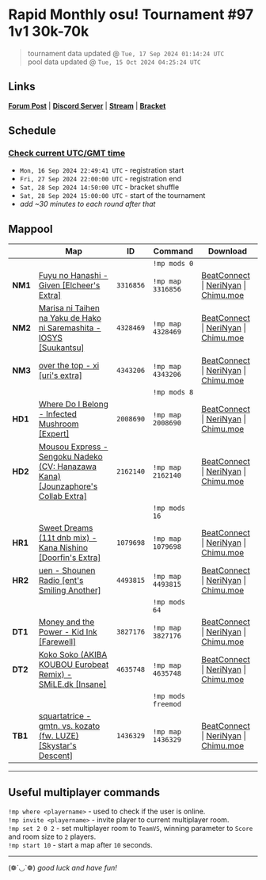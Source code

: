 # Rapid Monthly osu! Tournament #97 1v1 30k-70k

> tournament data updated @ `Tue, 17 Sep 2024 01:14:24 UTC`  
> pool data updated @ `Tue, 15 Oct 2024 04:25:24 UTC`

## Links

[**Forum Post**](https://osu.ppy.sh/community/forums/topics/1978583) | [**Discord Server**](https://discord.gg/9sKe7nF) | [**Stream**](https://www.twitch.tv/rapid_tournaments) | [**Bracket**](https://challonge.com/rmosutourney97)

## Schedule

### [**Check current UTC/GMT time**](https://www.utctime.net)

- `Mon, 16 Sep 2024 22:49:41 UTC` - registration start
- `Fri, 27 Sep 2024 22:00:00 UTC` - registration end
- `Sat, 28 Sep 2024 14:50:00 UTC` - bracket shuffle
- `Sat, 28 Sep 2024 15:00:00 UTC` - start of the tournament
- _add ~30 minutes to each round after that_


## Mappool

| | Map | ID | Command | Download |
| --- | --- | --- | ------- | -------- |
| | | | `!mp mods 0` |
| **NM1** | [Fuyu no Hanashi - Given [Elcheer&#39;s Extra]](https://osu.ppy.sh/beatmapset/1401056) | `3316856` | `!mp map 3316856` | [BeatConnect](https://beatconnect.io/b/1401056) \| [NeriNyan](https://api.nerinyan.moe/d/1401056) \| [Chimu.moe](https://api.chimu.moe/v1/download/1401056) |
| **NM2** | [Marisa ni Taihen na Yaku de Hako ni Saremashita - IOSYS [Suukantsu]](https://osu.ppy.sh/beatmapset/2068755) | `4328469` | `!mp map 4328469` | [BeatConnect](https://beatconnect.io/b/2068755) \| [NeriNyan](https://api.nerinyan.moe/d/2068755) \| [Chimu.moe](https://api.chimu.moe/v1/download/2068755) |
| **NM3** | [over the top - xi [uri&#39;s extra]](https://osu.ppy.sh/beatmapset/2072719) | `4343206` | `!mp map 4343206` | [BeatConnect](https://beatconnect.io/b/2072719) \| [NeriNyan](https://api.nerinyan.moe/d/2072719) \| [Chimu.moe](https://api.chimu.moe/v1/download/2072719) |
| | | | `!mp mods 8` |
| **HD1** | [Where Do I Belong - Infected Mushroom [Expert]](https://osu.ppy.sh/beatmapset/959439) | `2008690` | `!mp map 2008690` | [BeatConnect](https://beatconnect.io/b/959439) \| [NeriNyan](https://api.nerinyan.moe/d/959439) \| [Chimu.moe](https://api.chimu.moe/v1/download/959439) |
| **HD2** | [Mousou Express - Sengoku Nadeko (CV: Hanazawa Kana) [Jounzaphore&#39;s Collab Extra]](https://osu.ppy.sh/beatmapset/1034108) | `2162140` | `!mp map 2162140` | [BeatConnect](https://beatconnect.io/b/1034108) \| [NeriNyan](https://api.nerinyan.moe/d/1034108) \| [Chimu.moe](https://api.chimu.moe/v1/download/1034108) |
| | | | `!mp mods 16` |
| **HR1** | [Sweet Dreams (11t dnb mix) - Kana Nishino [Doorfin&#39;s Extra]](https://osu.ppy.sh/beatmapset/499488) | `1079698` | `!mp map 1079698` | [BeatConnect](https://beatconnect.io/b/499488) \| [NeriNyan](https://api.nerinyan.moe/d/499488) \| [Chimu.moe](https://api.chimu.moe/v1/download/499488) |
| **HR2** | [uen - Shounen Radio [ent&#39;s Smiling Another]](https://osu.ppy.sh/beatmapset/2110774) | `4493815` | `!mp map 4493815` | [BeatConnect](https://beatconnect.io/b/2110774) \| [NeriNyan](https://api.nerinyan.moe/d/2110774) \| [Chimu.moe](https://api.chimu.moe/v1/download/2110774) |
| | | | `!mp mods 64` |
| **DT1** | [Money and the Power - Kid Ink [Farewell]](https://osu.ppy.sh/beatmapset/1861425) | `3827176` | `!mp map 3827176` | [BeatConnect](https://beatconnect.io/b/1861425) \| [NeriNyan](https://api.nerinyan.moe/d/1861425) \| [Chimu.moe](https://api.chimu.moe/v1/download/1861425) |
| **DT2** | [Koko Soko (AKIBA KOUBOU Eurobeat Remix) - SMiLE.dk [Insane]](https://osu.ppy.sh/beatmapset/2191580) | `4635748` | `!mp map 4635748` | [BeatConnect](https://beatconnect.io/b/2191580) \| [NeriNyan](https://api.nerinyan.moe/d/2191580) \| [Chimu.moe](https://api.chimu.moe/v1/download/2191580) |
| | | | `!mp mods freemod` |
| **TB1** | [squartatrice - gmtn. vs. kozato (fw. LUZE) [Skystar&#39;s Descent]](https://osu.ppy.sh/beatmapset/679272) | `1436329` | `!mp map 1436329` | [BeatConnect](https://beatconnect.io/b/679272) \| [NeriNyan](https://api.nerinyan.moe/d/679272) \| [Chimu.moe](https://api.chimu.moe/v1/download/679272) |

---


## Useful multiplayer commands

`!mp where <playername>` - used to check if the user is online.  
`!mp invite <playername>` - invite player to current multiplayer room.  
`!mp set 2 0 2` - set multiplayer room to `TeamVS`, winning parameter to `Score` and room size to `2` players.  
`!mp start 10` - start a map after `10` seconds.

---

(❁´◡`❁) _good luck and have fun!_
